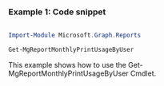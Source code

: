 ### Example 1: Code snippet

```powershell

Import-Module Microsoft.Graph.Reports

Get-MgReportMonthlyPrintUsageByUser

```
This example shows how to use the Get-MgReportMonthlyPrintUsageByUser Cmdlet.

